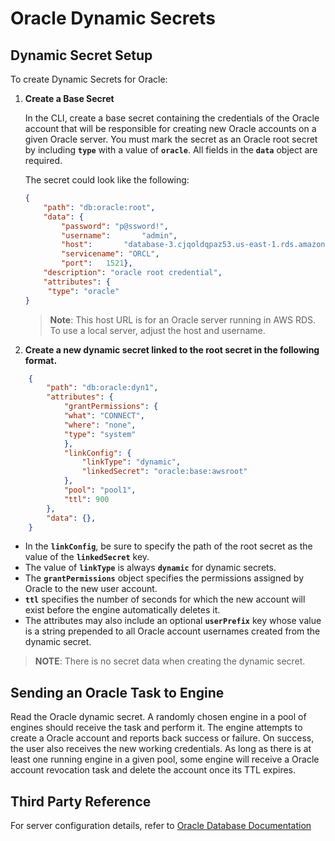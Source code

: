 [title]: # (Oracle Dynamic Secrets)
[tags]: # (DevOps Secrets Vault,DSV,)
[priority]: # (6420)

# Oracle Dynamic Secrets

## Dynamic Secret Setup

To create Dynamic Secrets for Oracle:

1. **Create a Base Secret**

    In the CLI, create a base secret containing the credentials of the Oracle account that will be responsible for creating new Oracle accounts on a given Oracle server. You must mark the secret as an Oracle root secret by including **`type`** with a value of **`oracle`**. All fields in the **`data`** object are required.

    The secret could look like the following:

    ```json
    {
        "path": "db:oracle:root",
        "data": {
        	"password": "p@ssword!",
    		"username":       "admin",
    		"host":       "database-3.cjqoldqpaz53.us-east-1.rds.amazonaws.com",
	    	"servicename": "ORCL",
    		"port":   1521},
        "description": "oracle root credential",
        "attributes": {
		 "type": "oracle"
    }
    ```

    >**Note**: This host URL is for an Oracle server running in AWS RDS. To use a local server, adjust the host and username.

1. **Create a new dynamic secret linked to the root secret in the following format.**

```json
    {
        "path": "db:oracle:dyn1",
        "attributes": {
            "grantPermissions": {
            "what": "CONNECT",
            "where": "none",
            "type": "system"
            },
            "linkConfig": {
                "linkType": "dynamic",
                "linkedSecret": "oracle:base:awsroot"
            },
            "pool": "pool1",
            "ttl": 900
        },
        "data": {},
    }
```

 * In the **`linkConfig`**, be sure to specify the path of the root secret as the value of the **`linkedSecret`** key.
* The value of **`linkType`** is always **`dynamic`** for dynamic secrets.
* The **`grantPermissions`** object specifies the permissions assigned by Oracle to the new user account.
* **`ttl`** specifies the number of seconds for which the new account will exist before the engine automatically deletes it.
* The attributes may also include an optional **`userPrefix`** key whose value is a string prepended to all Oracle account usernames created from the dynamic secret.

>**NOTE**: There is no secret data when creating the dynamic secret.

## Sending an Oracle Task to Engine

Read the Oracle dynamic secret. A randomly chosen engine in a pool of engines should receive the task and perform it.
The engine attempts to create a Oracle account and reports back success or failure. On success, the user also receives
the new working credentials. As long as there is at least one running engine in a given pool, some engine will receive a
Oracle account revocation task and delete the account once its TTL expires.

## Third Party Reference

For server configuration details, refer to [Oracle Database Documentation](https://docs.oracle.com/en/database/)